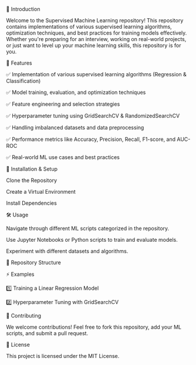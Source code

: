 🚀 Introduction

Welcome to the Supervised Machine Learning repository! This repository contains implementations of various supervised learning algorithms, optimization techniques, and best practices for training models effectively. Whether you're preparing for an interview, working on real-world projects, or just want to level up your machine learning skills, this repository is for you.

📌 Features

✅ Implementation of various supervised learning algorithms (Regression & Classification)

✅ Model training, evaluation, and optimization techniques

✅ Feature engineering and selection strategies

✅ Hyperparameter tuning using GridSearchCV & RandomizedSearchCV

✅ Handling imbalanced datasets and data preprocessing

✅ Performance metrics like Accuracy, Precision, Recall, F1-score, and AUC-ROC

✅ Real-world ML use cases and best practices

🔧 Installation & Setup

Clone the Repository

Create a Virtual Environment

Install Dependencies

🛠 Usage

Navigate through different ML scripts categorized in the repository.

Use Jupyter Notebooks or Python scripts to train and evaluate models.

Experiment with different datasets and algorithms.

📂 Repository Structure

⚡ Examples

1️⃣ Training a Linear Regression Model

2️⃣ Hyperparameter Tuning with GridSearchCV

🤝 Contributing

We welcome contributions! Feel free to fork this repository, add your ML scripts, and submit a pull request.

📜 License

This project is licensed under the MIT License.
